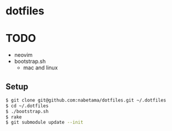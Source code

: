 # dotfiles

# TODO

- neovim
- bootstrap.sh
    - mac and linux

## Setup

```sh
$ git clone git@github.com:nabetama/dotfiles.git ~/.dotfiles
$ cd ~/.dotfiles
$ ./bootstrap.sh
$ rake
$ git submodule update --init
```
